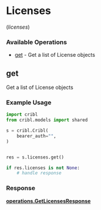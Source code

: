 # Licenses
(*licenses*)

### Available Operations

* [get](#get) - Get a list of License objects

## get

Get a list of License objects

### Example Usage

```python
import cribl
from cribl.models import shared

s = cribl.Cribl(
    bearer_auth="",
)


res = s.licenses.get()

if res.licenses is not None:
    # handle response
```


### Response

**[operations.GetLicensesResponse](../../models/operations/getlicensesresponse.md)**

